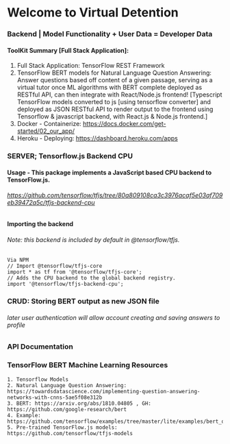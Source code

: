 # Welcome to Virtual Detention
### Backend | Model Functionality + User Data = Developer Data

#### ToolKit Summary [Full Stack Application]:
1. Full Stack Application: TensorFlow REST Framework
2. TensorFlow BERT models for Natural Language Question Answering: Answer questions based off content of a given passage, serving as a virtual tutor once ML algorithms with BERT complete deployed as RESTful API, can then integrate with React/Node.js frontend! [Typescript TensorFlow models converted to js [using tensorflow converter] and deployed as JSON RESTful API to render output to the frontend
using Tensorflow & javascript backend, with React.js & Node.js frontend.]
3. Docker - Containerize: https://docs.docker.com/get-started/02_our_app/
4. Heroku - Deploying: https://dashboard.heroku.com/apps

### SERVER; Tensorflow.js Backend CPU
#### Usage - This package implements a JavaScript based CPU backend to TensorFlow.js.
###### https://github.com/tensorflow/tfjs/tree/80a809108ca3c3976acaf5e03af709eb39472a5c/tfjs-backend-cpu
#### Importing the backend
###### Note: this backend is included by default in @tensorflow/tfjs.

    Via NPM
    // Import @tensorflow/tfjs-core
    import * as tf from '@tensorflow/tfjs-core';
    // Adds the CPU backend to the global backend registry.
    import '@tensorflow/tfjs-backend-cpu';

    
### CRUD: Storing BERT output as new JSON file
###### later user authentication will allow account creating and saving answers to profile
### API Documentation


### TensorFlow BERT Machine Learning Resources
    1. Tensorflow Models
    2. Natural Language Question Answering: https://towardsdatascience.com/implementing-question-answering-networks-with-cnns-5ae5f08e312b
    3. BERT: https://arxiv.org/abs/1810.04805 , GH: https://github.com/google-research/bert
    4. Example: https://github.com/tensorflow/examples/tree/master/lite/examples/bert_qa/ios
    5. Pre-trained TensorFlow.js models: https://github.com/tensorflow/tfjs-models

